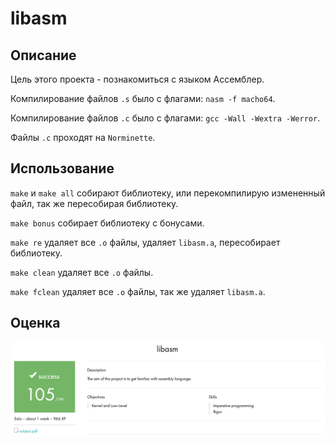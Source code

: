 # libasm

## Описание

Цель этого проекта - познакомиться с языком Ассемблер.

Компилирование файлов ``.s`` было с флагами: ``nasm -f macho64``.

Компилирование файлов ``.c`` было с флагами: ``gcc -Wall -Wextra -Werror``.

Файлы ``.c`` проходят на ``Norminette``.

## Использование

``make`` и ``make all`` собирают библиотеку, или перекомпилирую измененный файл, так же пересобирая библиотеку.

``make bonus`` собирает библиотеку с бонусами.

``make re`` удаляет все ``.o`` файлы, удаляет ``libasm.a``, пересобирает библиотеку.

``make clean`` удаляет все ``.o`` файлы.

``make fclean`` удаляет все ``.o`` файлы, так же удаляет ``libasm.a``.

## Оценка

![alt tag](media/appraisal_libasm.png "Оценка проекта libasm")
